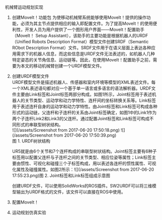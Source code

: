 机械臂运动规划实现

1. 创建MoveIt！功能包
   为使移动机械臂系统能够使用MoveIt！提供的操作功能，必须为其主节点提供相应的输入即配置文件。为了提高MoveIt！的使用便利性，开发人员为用户提供了一个图形用户界面——MoveIt！配置助手（MoveIt！ Setup Assistant），该助手的主要功能是根据机器人的URDF（Unified Robots Description Format）模型文件创建SRDF（Semantic RObot Description Format）文件。SRDF文件用于在语义层面上表达各种应用需求下的机器人信息，而这些信息是URDF文件无法表述的，如机器人几种特定姿态的关节角信息、运动链等。因此，在使用MoveIt！配置助手之前，需要为本文的移动机械臂创建一个URDF模型文件。
2. 创建URDF模型文件  
   URDF模型文件是描述机器人、传感器和室内环境等模型的XML表述文件。每一个XML表述语句都对应一个基于单一语言或多语言的语法解析器。URDF文件主要由Link标签和Joint标签两部分构成。如图1所示，Joint标签用于表述机器人的关节类型、运动学和动力学特性、连杆间的坐标转换关系等。Link标签用于表述连杆自身的运动学和动力学特性。由Joint标签和Link标签可构成各种形式的运动链，父连杆和子连杆的关系由Joint标签确定，如图1中的Link1作为两个子连杆Link2和Link3的父连杆。通过配置Joint标签和Link标签可构成不同形式的串联型树状结构。  
   ![](/assets/Screenshot from 2017-06-20 17:50:18.png) ![](/assets/Screenshot from 2017-06-20 17:50:39.png)  
   图 1. URDF树状结构

   UR5就是由6个关节和7个连杆构成的串联型树状结构。Joint标签主要有6种子标签用以配置父连杆与子连杆之间的关节类型、相应位姿等属性；Link标签主要由惯性、可视化和碰撞三个子标签构成，用以表述各连杆的惯性属性、可视化属性及碰撞属性。如图2所示：![](/assets/Screenshot from 2017-06-20 17:55:23.png)图 2. Joint标签和Link标签组成示意图

   创建URDF文件，可以使用SolidWorks的ROS插件。SW2URDF可以将三维模型输出为URDF格式的文件，该文件可以直接在ROS中使用。

3. 配置MoveIt！

4. 运动规划仿真实验



